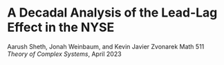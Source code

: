# **A Decadal Analysis of the Lead-Lag Effect in the NYSE**
Aarush Sheth, Jonah Weinbaum, and Kevin Javier Zvonarek
Math 511 *Theory of Complex Systems*, April 2023
